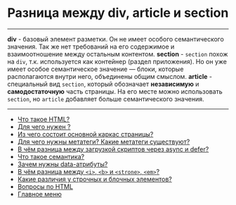 # Разница между div, article и section

---

**div** - базовый элемент разметки. Он не имеет особого семантического значения. Так же нет требований на его содержимое и взаимоотношение между остальным контентом.
**section** - `section` похож на `div`, т.к. используется как контейнер (раздел приложения). Но он уже имеет особое семантическое значение — блоки, которые располагаются внутри него, объединены общим смыслом.
**article** - специальный вид `section`, который обозначает **независимую** и **самодостаточную** часть страницы. На его месте можно использовать `section`, но `article` добавляет больше семантического значения.

---

- [Что такое HTML?](HTMLis.md)
- [Для чего нужен <DOCTYPE html>?](doctype.md)
- [Из чего состоит основной каркас страницы?](structurePage.md)
- [Для чего нужны метатеги? Какие метатеги существуют?](metaTags.md)
- [В чём разница между загрузкой скриптов через async и defer?](asyncDefer.md)
- [Что такое семантика?](semantics.md)
- [Зачем нужны data-атрибуты?](dataAttributes.md)
- [В чём разница между `<i>`, `<b>` и `<strone>`, `<em>`?](tags&b&i&em&strong.md)
- [Какие различия у строчных и блочных элементов?](stringBlockElements.md)
- [Вопросы по HTML](HTML.md)
- [Главное меню](../README.md)
